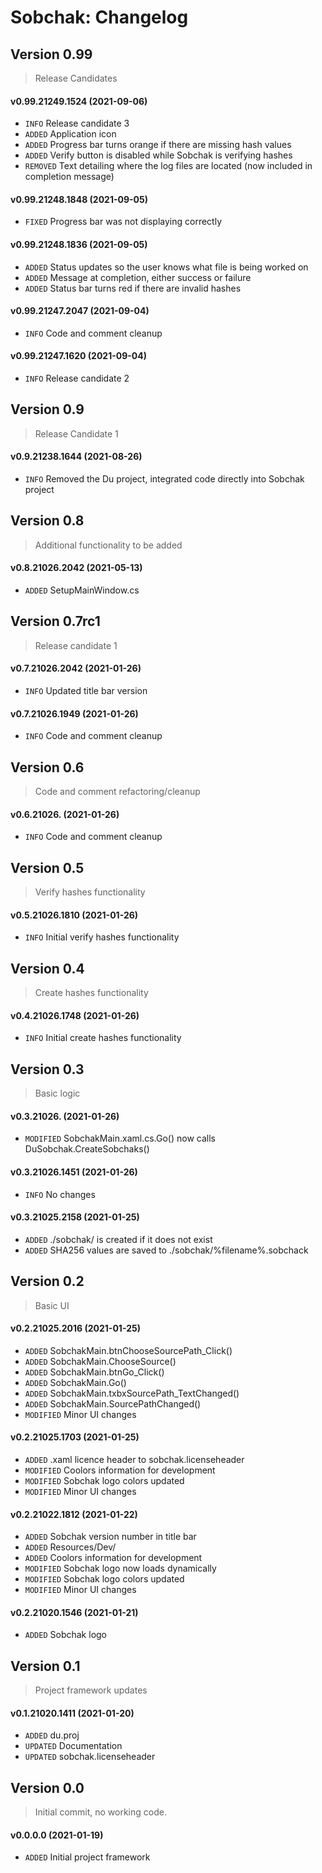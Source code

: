 ﻿# Sobchak: Changelog

## Version 0.99
> Release Candidates

#### v0.99.21249.1524 (2021-09-06)
* `INFO` Release candidate 3
* `ADDED` Application icon
* `ADDED` Progress bar turns orange if there are missing hash values
* `ADDED` Verify button is disabled while Sobchak is verifying hashes
* `REMOVED` Text detailing where the log files are located (now included in completion message)

#### v0.99.21248.1848 (2021-09-05)
* `FIXED` Progress bar was not displaying correctly

#### v0.99.21248.1836 (2021-09-05)
* `ADDED` Status updates so the user knows what file is being worked on
* `ADDED` Message at completion, either success or failure
* `ADDED` Status bar turns red if there are invalid hashes

#### v0.99.21247.2047 (2021-09-04)
* `INFO` Code and comment cleanup

#### v0.99.21247.1620 (2021-09-04)
* `INFO` Release candidate 2

## Version 0.9
> Release Candidate 1

#### v0.9.21238.1644 (2021-08-26)
* `INFO` Removed the Du project, integrated code directly into Sobchak project

## Version 0.8
> Additional functionality to be added

#### v0.8.21026.2042 (2021-05-13)
* `ADDED` SetupMainWindow.cs

## Version 0.7rc1
> Release candidate 1

#### v0.7.21026.2042 (2021-01-26)
* `INFO` Updated title bar version

#### v0.7.21026.1949 (2021-01-26)
* `INFO` Code and comment cleanup

## Version 0.6
> Code and comment refactoring/cleanup

#### v0.6.21026. (2021-01-26)
* `INFO` Code and comment cleanup

## Version 0.5
> Verify hashes functionality

#### v0.5.21026.1810 (2021-01-26)
* `INFO` Initial verify hashes functionality

## Version 0.4
> Create hashes functionality

#### v0.4.21026.1748 (2021-01-26)
* `INFO` Initial create hashes functionality

## Version 0.3
> Basic logic

#### v0.3.21026. (2021-01-26)
* `MODIFIED` SobchakMain.xaml.cs.Go() now calls DuSobchak.CreateSobchaks() 

#### v0.3.21026.1451 (2021-01-26)
* `INFO` No changes

#### v0.3.21025.2158 (2021-01-25)
* `ADDED` ./sobchak/ is created if it does not exist
* `ADDED` SHA256 values are saved to ./sobchak/%filename%.sobchack

## Version 0.2
> Basic UI

#### v0.2.21025.2016 (2021-01-25)
* `ADDED` SobchakMain.btnChooseSourcePath_Click()
* `ADDED` SobchakMain.ChooseSource()
* `ADDED` SobchakMain.btnGo_Click()
* `ADDED` SobchakMain.Go()
* `ADDED` SobchakMain.txbxSourcePath_TextChanged()
* `ADDED` SobchakMain.SourcePathChanged()
* `MODIFIED` Minor UI changes

#### v0.2.21025.1703 (2021-01-25)
* `ADDED` .xaml licence header to sobchak.licenseheader
* `MODIFIED` Coolors information for development
* `MODIFIED` Sobchak logo colors updated
* `MODIFIED` Minor UI changes

#### v0.2.21022.1812 (2021-01-22)
* `ADDED` Sobchak version number in title bar
* `ADDED` Resources/Dev/
* `ADDED` Coolors information for development
* `MODIFIED` Sobchak logo now loads dynamically
* `MODIFIED` Sobchak logo colors updated
* `MODIFIED` Minor UI changes

#### v0.2.21020.1546 (2021-01-21)
* `ADDED` Sobchak logo

## Version 0.1
> Project framework updates

#### v0.1.21020.1411 (2021-01-20)
* `ADDED` du.proj
* `UPDATED` Documentation
* `UPDATED` sobchak.licenseheader

## Version 0.0
> Initial commit, no working code.

#### v0.0.0.0 (2021-01-19)
* `ADDED` Initial project framework